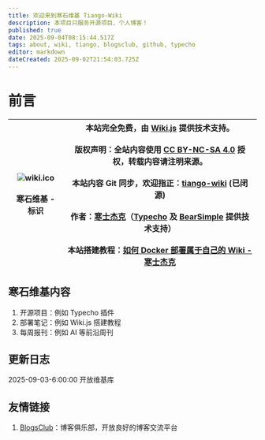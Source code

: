 ```yaml
---
title: 欢迎来到寒石维基 Tiango-Wiki
description: 本项目只服务开源项目、个人博客！
published: true
date: 2025-09-04T08:15:44.517Z
tags: about, wiki, tiango, blogsclub, github, typecho
editor: markdown
dateCreated: 2025-09-02T21:54:03.725Z
---
```


# 前言

| ![wiki.ico](/wiki/wiki.ico)<br><br>寒石维基 - 标识 | 本站完全免费，由 [Wiki.js](https://github.com/Requarks/wiki) 提供技术支持。<br><br>版权声明：全站内容使用 [CC BY-NC-SA 4.0](https://creativecommons.org/licenses/by-nc-sa/4.0/) 授权，转载内容请注明来源。<br><br>本站内容 Git 同步，欢迎指正：[tiango-wiki](https://github.com/TGU-HansJack/tiango-wiki) (已闭源)<br><br>作者：[寒士杰克](https://www.hansjack.com/)（[Typecho](https://typecho.org/) 及 [BearSimple](https://github.com/whitebearcode/typecho-bearsimple) 提供技术支持）<br><br>本站搭建教程：[如何 Docker 部署属于自己的 Wiki - 寒士杰克](https://www.hansjack.com/archives/docker-deploy-wikijs.html) |
| --- | --- |

## 寒石维基内容

1.  开源项目：例如 Typecho 插件
2.  部署笔记：例如 Wiki.js 搭建教程
3.  每周报刊：例如 AI 等前沿周刊

## 更新日志

2025-09-03-6:00:00 开放维基库

## 友情链接

1.  [BlogsClub](https://blogsclub.org)：博客俱乐部，开放良好的博客交流平台